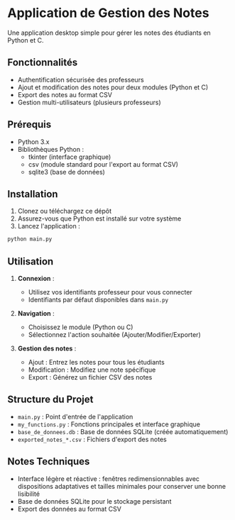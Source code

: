 # Application de Gestion des Notes

Une application desktop simple pour gérer les notes des étudiants en Python et C.

## Fonctionnalités

-  Authentification sécurisée des professeurs
-  Ajout et modification des notes pour deux modules (Python et C)
-  Export des notes au format CSV
-  Gestion multi-utilisateurs (plusieurs professeurs)

## Prérequis

- Python 3.x
- Bibliothèques Python :
  - tkinter (interface graphique)
  - csv (module standard pour l'export au format CSV)
  - sqlite3 (base de données)

## Installation

1. Clonez ou téléchargez ce dépôt
2. Assurez-vous que Python est installé sur votre système
3. Lancez l'application :
```bash
python main.py
```

## Utilisation

1. **Connexion** :
   - Utilisez vos identifiants professeur pour vous connecter
   - Identifiants par défaut disponibles dans `main.py`

2. **Navigation** :
   - Choisissez le module (Python ou C)
   - Sélectionnez l'action souhaitée (Ajouter/Modifier/Exporter)

3. **Gestion des notes** :
   - Ajout : Entrez les notes pour tous les étudiants
   - Modification : Modifiez une note spécifique
   - Export : Générez un fichier CSV des notes

## Structure du Projet

- `main.py` : Point d'entrée de l'application
- `my_functions.py` : Fonctions principales et interface graphique
- `base_de_donnees.db` : Base de données SQLite (créée automatiquement)
- `exported_notes_*.csv` : Fichiers d'export des notes

## Notes Techniques

- Interface légère et réactive : fenêtres redimensionnables avec dispositions adaptatives et tailles minimales pour conserver une bonne lisibilité
- Base de données SQLite pour le stockage persistant
- Export des données au format CSV
